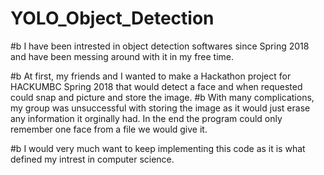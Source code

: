 # YOLO_Object_Detection
#b I have been intrested in object detection softwares since Spring 2018 and have been messing around with it in my free time.

#b At first, my friends and I wanted to make a Hackathon project for HACKUMBC Spring 2018 that would detect a face and when requested could snap and picture and store the image.
#b With many complications, my group was unsuccessful with storing the image as it would just erase any information it orginally had. In the end the program could  only remember one face from a file we would give it.

#b I would very much want to keep implementing this code as it is what defined my intrest in computer science.
